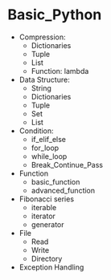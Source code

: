 # Basic_Python
- Compression:
  - Dictionaries
  - Tuple
  - List
  - Function: lambda
- Data Structure:
  - String
  - Dictionaries
  - Tuple
  - Set
  - List
- Condition:
  - if_elif_else
  - for_loop
  - while_loop
  - Break_Continue_Pass
- Function
  - basic_function
  - advanced_function
- Fibonacci series
  - iterable
  - iterator
  - generator
- File
  - Read
  - Write
  - Directory
- Exception Handling
